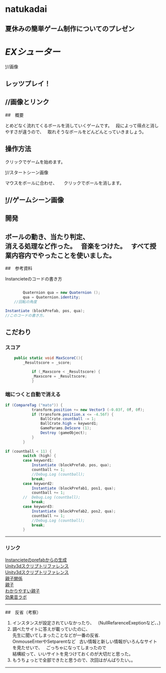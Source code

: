 # natukadai
夏休みの簡単ゲーム制作についてのプレゼン
---
# ***EXシューター***

[!]()//画像

## レッツプレイ！

[![]()]()//画像とリンク
---
##　概要

とめどなく流れてくるボールを消していくゲームです。  
段によって得点と消しやすさが違うので、  
取れそうなボールをどんどんとっていきましょう。  

## 操作方法

クリックでゲームを始めます。 

[!]()//スタートシーン画像

マウスをボールに合わせ、 　
クリックでボールを消します。

[!]()//ゲームシーン画像
---
## 開発

ボールの動き、当たり判定、  
消える処理など作った。  
音楽をつけた。  
すべて授業内容内でやったことを使いました。  
---
##　参考資料

Instancieteのコードの書き方  
```cs

		Quaternion qua = new Quaternion ();
		qua = Quaternion.identity;
    //回転の角度

Instantiate (blockPrefab, pos, qua);	
//このコードの書き方。


```
## こだわり

### スコア
```cs
	public static void MaxScoreC(){
		_Resultscore = _score;

			if (_Maxscore < _Resultscore) {
			_Maxscore = _Resultscore;
			}
```
### 端につくと自動で消える
```cs
if (CompareTag ("mato")) {
			transform.position += new Vector3 (-0.03f, 0f, 0f);
			if (transform.position.x <= -4.56f) {
				BallCrate.countball -= 1;
				BallCrate.high = keyword1;
				GameParams.DeScore (1);
				Destroy (gameObject);
			}
		}
	
if (countball < 11) {
		switch (high) {
		case keyword1:
			Instantiate (blockPrefab, pos, qua);	
			countball += 1;
			//Debug.Log (countball);
			break;
		case keyword2:
			Instantiate (blockPrefab1, pos1, qua);	
			countball += 1;
		//	Debug.Log (countball);
			break;
		case keyword3:
			Instantiate (blockPrefab2, pos2, qua);	
			countball += 1;
			//Debug.Log (countball);
			break;
		}		
```
---
### リンク

[Instancieteのprefabからの生成](http://qiita.com/JunShimura/items/7e45fc6236cf97914041)  
[Unity3dスクリプトリファレンス](https://docs.unity3d.com/ja/540/ScriptReference/MonoBehaviour.OnMouseOver.html)  
[Unity3dスクリプトリファレンス](https://docs.unity3d.com/ja/540/ScriptReference/Transform.SetParent.html)  
[親子関係](http://qiita.com/YuwUnknown/items/69cf5bbe59452e645d92)   
[親子](https://increment-log.com/unity-instantiate-nesting/)  
[わかりやすい親子](http://sawalemounity.hatenablog.com/entry/2017/07/27/160636)  
[効果音ラボ](https://soundeffect-lab.info/)　　

---
##　反省（考察）

1. インスタンスが設定されていなかったり、
（NullRefarenceExeptionなど、、)  
1. 調べたサイトに答えが載っていたのに、  
先生に聞いてしまったことなどが一番の反省.  
OnmouseEnterやSetparentなど  
古い情報と新しい情報がいろんなサイトを見たせいで、  
ごっちゃになってしまったので  
結構絞って、いいサイトを見つけておくのが大切だと思った。  
1. もうちょっとで全部できたと思うので、次回はがんばりたい。。
---
